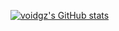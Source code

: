 [![voidgz's GitHub stats](https://github-readme-stats.vercel.app/api?username=voidgz&show_icons=true&theme=synthwave)](https://github.com/anuraghazra/github-readme-stats)
